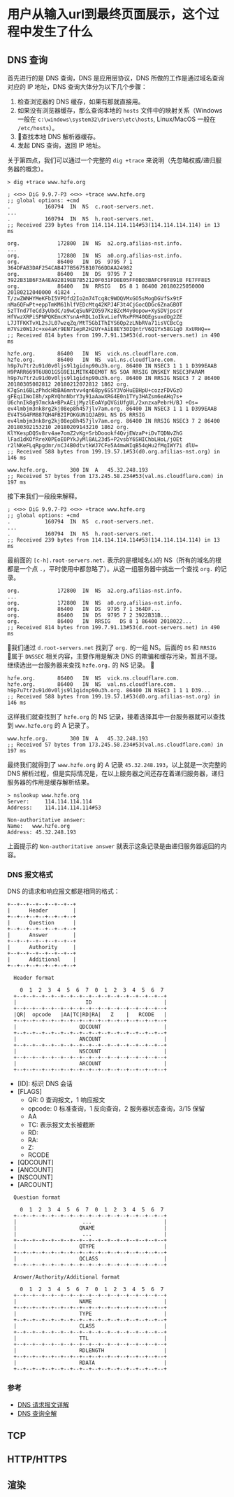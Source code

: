 # 用户从输入url到最终页面展示，这个过程中发生了什么

## DNS 查询

首先进行的是 DNS 查询，DNS 是应用层协议，DNS 所做的工作是通过域名查询对应的 IP 地址，DNS 查询大体分为以下几个步骤：

1. 检查浏览器的 DNS 缓存，如果有那就直接用。
2. 如果没有浏览器缓存，那么查询本地的 `hosts` 文件中的映射关系（Windows 一般在 `c:\windows\system32\drivers\etc\hosts`, Linux/MacOS 一般在 `/etc/hosts`）。
3. 查找本地 DNS 解析器缓存。
4. 发起 DNS 查询，返回 IP 地址。

关于第四点，我们可以通过一个完整的 `dig +trace` 来说明（先忽略权威/递归服务器的概念）。

```
> dig +trace www.hzfe.org

; <<>> DiG 9.9.7-P3 <<>> +trace www.hzfe.org
;; global options: +cmd
.			160794	IN	NS	c.root-servers.net.
...
.			160794	IN	NS	h.root-servers.net.
;; Received 239 bytes from 114.114.114.114#53(114.114.114.114) in 13 ms

org.			172800	IN	NS	a2.org.afilias-nst.info.
...
org.			172800	IN	NS	a0.org.afilias-nst.info.
org.			86400	IN	DS	9795 7 1 364DFAB3DAF254CAB477B5675B10766DDAA24982
org.			86400	IN	DS	9795 7 2 3922B31B6F3A4EA92B19EB7B52120F031FD8E05FF0B03BAFCF9F891B FE7FF8E5
org.			86400	IN	RRSIG	DS 8 1 86400 20180225050000 20180212040000 41824 . T/zwZWNHYMeKFbI5VPOfd2Io2m74Tcq8c9WOQVMxGO5sMogDGVfSx9tF nMa6QFwPt+eppTmKM61hlfVEDcMtq42KPJ4F3t4CjGocQDGc6ZnaGBOT 5zTTnd7TeCd3yUbdC/a9wCqSuNPZO597KzBZcM4y0opow+XySDVjpscY HfVwzXRPiSPNPQKEmcKYsnA+RDL1oIkvLiefVRxPFM40QEgsuxdOg2ZE L7JTFKKTvXL2sJL07wzqZq/MtT5GbIThIYS6Qp2zLNbRVa71isVCBcCg m7Vsz0W1Jc+xe4aKr9EN71epR2H2UY+AiE8EY30IQntrV6Q1Yx58G1q0 XxURHQ==
;; Received 814 bytes from 199.7.91.13#53(d.root-servers.net) in 490 ms

hzfe.org.		86400	IN	NS	vick.ns.cloudflare.com.
hzfe.org.		86400	IN	NS	val.ns.cloudflare.com.
h9p7u7tr2u91d0v0ljs9l1gidnp90u3h.org. 86400 IN NSEC3 1 1 1 D399EAAB H9PARR669T6U8O1GSG9E1LMITK4DEM0T NS SOA RRSIG DNSKEY NSEC3PARAM
h9p7u7tr2u91d0v0ljs9l1gidnp90u3h.org. 86400 IN RRSIG NSEC3 7 2 86400 20180305082812 20180212072812 1862 org. K7gSni6BLzPhdcHbBA6mntvv4gn68py6SSY3VoHuEBHpU+cozzFDVGzO gFEqiIWoI8h/xpRYQhnNbrY3y91aAawXRG4E0n1TYy3HAZsm6eAHq7s+ U6chnIk8g97mckA+BPxAEijMyzlEoAYpQVGiUfgUL/2xnzxaPebrH/BJ +Os=
ev4lmbjm3nk8rg2kj08ep8h457jlv7am.org. 86400 IN NSEC3 1 1 1 D399EAAB EV4TSG4FM887QH4FB2IPOKGUN1QJAB9L NS DS RRSIG
ev4lmbjm3nk8rg2kj08ep8h457jlv7am.org. 86400 IN RRSIG NSEC3 7 2 86400 20180302153210 20180209143210 1862 org. KlYKespDQSv8rv4ae7omZ2vKg+SrbDoookf4QvjEWzaP+iDvTQDNvZhG lFad1dKOfRreX0PEoE0PYkJyMl8AL23d5+P2vsbY6SHIChbLHoL/jOEt r2lNKeFLqRpgdmr/nCJ4B0dtvtkWJ7CFe5A4mwWIqB54qHu2fMqIWY7i dlU=
;; Received 588 bytes from 199.19.57.1#53(d0.org.afilias-nst.org) in 146 ms

www.hzfe.org.		300	IN	A	45.32.248.193
;; Received 57 bytes from 173.245.58.234#53(val.ns.cloudflare.com) in 197 ms
```

接下来我们一段段来解释。

```
; <<>> DiG 9.9.7-P3 <<>> +trace www.hzfe.org
;; global options: +cmd
.			160794	IN	NS	c.root-servers.net.
...
.			160794	IN	NS	h.root-servers.net.
;; Received 239 bytes from 114.114.114.114#53(114.114.114.114) in 13 ms
```

最前面的 `[c-h].root-servers.net.` 表示的是根域名(.)的 NS（所有的域名的根都是一个点 `.`，平时使用中都忽略了）。从这一组服务器中挑出一个查找 `org.` 的记录。

```
org.			172800	IN	NS	a2.org.afilias-nst.info.
...
org.			172800	IN	NS	a0.org.afilias-nst.info.
org.			86400	IN	DS	9795 7 1 364DF...
org.			86400	IN	DS	9795 7 2 3922B31B...
org.			86400	IN	RRSIG	DS 8 1 86400 2018022...
;; Received 814 bytes from 199.7.91.13#53(d.root-servers.net) in 490 ms
```

我们通过 `d.root-servers.net` 找到了 `org.` 的一组 NS。后面的 `DS` 和 `RRSIG` 属于 `DNSSEC` 相关内容，主要作用是解决 DNS 的欺骗和缓存污染，暂且不提。
继续选出一台服务器来查找 `hzfe.org.` 的 NS 记录。


```
hzfe.org.		86400	IN	NS	vick.ns.cloudflare.com.
hzfe.org.		86400	IN	NS	val.ns.cloudflare.com.
h9p7u7tr2u91d0v0ljs9l1gidnp90u3h.org. 86400 IN NSEC3 1 1 1 D39...
;; Received 588 bytes from 199.19.57.1#53(d0.org.afilias-nst.org) in 146 ms
```

这样我们就查找到了 `hzfe.org` 的 NS 记录，接着选择其中一台服务器就可以查找到 `www.hzfe.org` 的 A 记录了。

```
www.hzfe.org.		300	IN	A	45.32.248.193
;; Received 57 bytes from 173.245.58.234#53(val.ns.cloudflare.com) in 197 ms
```

最终我们就得到了 `www.hzfe.org` 的 A 记录 `45.32.248.193`，以上就是一次完整的 DNS 解析过程，但是实际情况是，在以上服务器之间还存在着递归服务器，递归服务器的作用是缓存解析结果。

```
> nslookup www.hzfe.org
Server:		114.114.114.114
Address:	114.114.114.114#53

Non-authoritative answer:
Name:	www.hzfe.org
Address: 45.32.248.193
```

上面提示的 `Non-authoritative answer` 就表示这条记录是由递归服务器返回的内容。


### DNS 报文格式

DNS 的请求和响应报文都是相同的格式：

```
+--+--+--+--+--+--+--+
|      Header        |
+--+--+--+--+--+--+--+
|      Question      |
+--+--+--+--+--+--+--+
|      Answer        |
+--+--+--+--+--+--+--+
|      Authority     |
+--+--+--+--+--+--+--+
|      Additional    |
+--+--+--+--+--+--+--+
```

```
  Header format

    0  1  2  3  4  5  6  7  0  1  2  3  4  5  6  7
  +--+--+--+--+--+--+--+--+--+--+--+--+--+--+--+--+
  |                      ID                       | 
  +--+--+--+--+--+--+--+--+--+--+--+--+--+--+--+--+
  |QR|  opcode   |AA|TC|RD|RA|   Z    |   RCODE   |
  +--+--+--+--+--+--+--+--+--+--+--+--+--+--+--+--+
  |                    QDCOUNT                    |
  +--+--+--+--+--+--+--+--+--+--+--+--+--+--+--+--+
  |                    ANCOUNT                    |
  +--+--+--+--+--+--+--+--+--+--+--+--+--+--+--+--+
  |                    NSCOUNT                    |
  +--+--+--+--+--+--+--+--+--+--+--+--+--+--+--+--+
  |                    ARCOUNT                    |
  +--+--+--+--+--+--+--+--+--+--+--+--+--+--+--+--+
```

- [ID]: 标识 DNS 会话
- [FLAGS]
    - QR: 0 查询报文，1 响应报文
    - opcode: 0 标准查询，1 反向查询，2 服务器状态查询，3/15 保留
    - AA
    - TC: 表示报文太长被截断
    - RD:
    - RA:
    - Z:
    - RCODE
- [QDCOUNT]
- [ANCOUNT]
- [NSCOUNT]
- [ARCOUNT]

```
  Question format

    0  1  2  3  4  5  6  7  0  1  2  3  4  5  6  7
  +--+--+--+--+--+--+--+--+--+--+--+--+--+--+--+--+
  |                     ...                       |
  |                    QNAME                      |
  |                     ...                       |
  +--+--+--+--+--+--+--+--+--+--+--+--+--+--+--+--+
  |                    QTYPE                      |
  +--+--+--+--+--+--+--+--+--+--+--+--+--+--+--+--+
  |                    QCLASS                     |
  +--+--+--+--+--+--+--+--+--+--+--+--+--+--+--+--+
```

```
  Answer/Authority/Additional format

    0  1  2  3  4  5  6  7  0  1  2  3  4  5  6  7
  +--+--+--+--+--+--+--+--+--+--+--+--+--+--+--+--+
  |                    NAME                       |
  +--+--+--+--+--+--+--+--+--+--+--+--+--+--+--+--+
  |                    TYPE                       |
  +--+--+--+--+--+--+--+--+--+--+--+--+--+--+--+--+
  |                    CLASS                      |
  +--+--+--+--+--+--+--+--+--+--+--+--+--+--+--+--+
  |                    TTL                        |
  +--+--+--+--+--+--+--+--+--+--+--+--+--+--+--+--+
  |                    RDLENGTH                   |
  +--+--+--+--+--+--+--+--+--+--+--+--+--+--+--+--+
  |                    RDATA                      |
  +--+--+--+--+--+--+--+--+--+--+--+--+--+--+--+--+
```

### 参考

- [DNS 请求报文详解](https://yi-love.github.io/blog/node.js/javascript/dns/2016/11/11/dns-request.html)
- [DNS 查询全解](https://www.90.cx/dns-query-1/)

## TCP

## HTTP/HTTPS

## 渲染